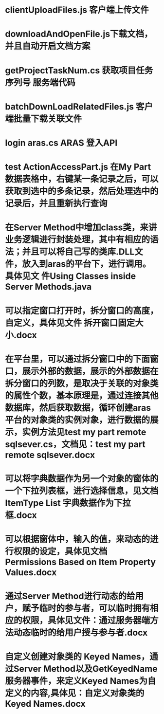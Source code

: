 # clientUploadFiles.js 客户端上传文件
# downloadAndOpenFile.js下载文档，并且自动开启文档方案
# getProjectTaskNum.cs 获取项目任务序列号 服务端代码
# batchDownLoadRelatedFiles.js 客户端批量下载关联文件
# login aras.cs ARAS 登入API
# test ActionAccessPart.js 在My Part数据表格中，右键某一条记录之后，可以获取到选中的多条记录，然后处理选中的记录后，并且重新执行查询
# 在Server Method中增加class类，来讲业务逻辑进行封装处理，其中有相应的语法；并且可以将自己写的类库.DLL文件，放入到aras的平台下，进行调用。具体见文  件Using Classes inside Server Methods.java
# 可以指定窗口打开时，拆分窗口的高度，自定义，具体见文件 拆开窗口固定大小.docx
# 在平台里，可以通过拆分窗口中的下面窗口，展示外部的数据，展示的外部数据在拆分窗口的列数，是取决于关联的对象类的属性个数，基本原理是，通过连接其他数据库，然后获取数据，循环创建aras平台的对象类的实例对象，进行数据的展示，实例方法见test my part remote  sqlsever.cs，文档见：test my part remote  sqlsever.docx
# 可以将字典数据作为另一个对象的窗体的一个下拉列表框，进行选择信息，见文档ItemType List 字典数据作为下拉框.docx
# 可以根据窗体中，输入的值，来动态的进行权限的设定，具体见文档Permissions Based on Item Property Values.docx
# 通过Server Method进行动态的给用户，赋予临时的参与者，可以临时拥有相应的权限，具体见文件：通过服务器端方法动态临时的给用户授与参与者.docx
# 自定义创建对象类的 Keyed Names，通过Server Method以及GetKeyedName服务器事件，来定义Keyed Names为自定义的内容,具体见：自定义对象类的Keyed Names.docx
